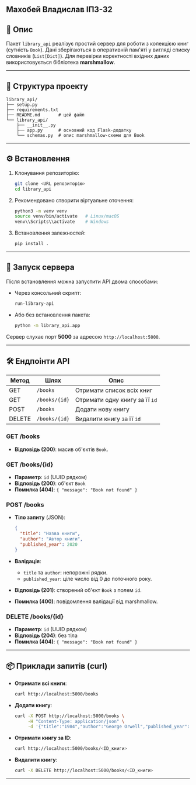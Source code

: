 ## Махобей Владислав ІПЗ-32

## 📖 Опис

Пакет `library_api` реалізує простий сервер для роботи з колекцією книг (сутність `Book`). Дані зберігаються в оперативній пам'яті у вигляді списку словників (`List[Dict]`). Для перевірки коректності вхідних даних використовується бібліотека **marshmallow**.

---

## 📁 Структура проекту

```
library_api/
├── setup.py
├── requirements.txt
├── README.md       # цей файл
└── library_api/
    ├── __init__.py
    ├── app.py      # основний код Flask-додатку
    └── schemas.py  # опис marshmallow-схеми для Book
```

---

## ⚙️ Встановлення

1. Клонування репозиторію:

   ```bash
   git clone <URL репозиторію>
   cd library_api
   ```

2. Рекомендовано створити віртуальне оточення:

   ```bash
   python3 -m venv venv
   source venv/bin/activate   # Linux/macOS
   venv\\Scripts\\activate    # Windows
   ```

3. Встановлення залежностей:

   ```bash
   pip install .
   ```

---

## 🚀 Запуск сервера

Після встановлення можна запустити API двома способами:

* Через консольний скрипт:

  ```bash
  run-library-api
  ```
* Або без встановлення пакета:

  ```bash
  python -m library_api.app
  ```

Сервер слухає порт **5000** за адресою `http://localhost:5000`.

---

## 🛠 Ендпоінти API

| Метод  | Шлях          | Опис                           |
| ------ | ------------- | ------------------------------ |
| GET    | `/books`      | Отримати список всіх книг      |
| GET    | `/books/{id}` | Отримати одну книгу за її `id` |
| POST   | `/books`      | Додати нову книгу              |
| DELETE | `/books/{id}` | Видалити книгу за її `id`      |

### GET /books

* **Відповідь (200)**: масив об'єктів `Book`.

### GET /books/{id}

* **Параметр**: `id` (UUID рядком)
* **Відповідь (200)**: об'єкт `Book`
* **Помилка (404)**: `{ "message": "Book not found" }`

### POST /books

* **Тіло запиту** (JSON):

  ```json
  {
    "title": "Назва книги",
    "author": "Автор книги",
    "published_year": 2020
  }
  ```
* **Валідація**:

  * `title` та `author`: непорожні рядки.
  * `published_year`: ціле число від 0 до поточного року.
* **Відповідь (201)**: створений об'єкт `Book` з полем `id`.
* **Помилка (400)**: повідомлення валідації від marshmallow.

### DELETE /books/{id}

* **Параметр**: `id` (UUID рядком)
* **Відповідь (204)**: без тіла
* **Помилка (404)**: `{ "message": "Book not found" }`

---

## 📦 Приклади запитів (curl)

* **Отримати всі книги**:

  ```bash
  curl http://localhost:5000/books
  ```

* **Додати книгу**:

  ```bash
  curl -X POST http://localhost:5000/books \
       -H "Content-Type: application/json" \
       -d '{"title":"1984","author":"George Orwell","published_year":1949}'
  ```

* **Отримати книгу за ID**:

  ```bash
  curl http://localhost:5000/books/<ID_книги>
  ```

* **Видалити книгу**:

  ```bash
  curl -X DELETE http://localhost:5000/books/<ID_книги>
  ```

---

